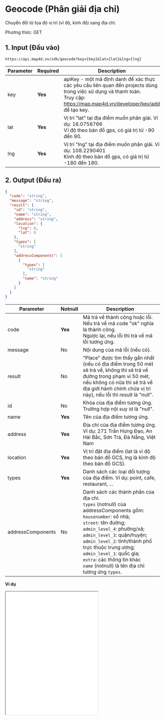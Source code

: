 #  Geocode (Phân giải địa chỉ)
Chuyển đổi từ tọa độ vị trí (vĩ độ, kinh độ) sang địa chỉ.

Phương thức: GET
## 1. Input (Đầu vào)
```
https://api.map4d.vn/sdk/geocode?key={key}&lat={lat}&lng={lng}
```
| Parameter | Required | Description                                                                                                                                                                       |
|-----------|----------|-----------------------------------------------------------------------------------------------------------------------------------------------------------------------------------|
| key       | **Yes**  | apiKey - một mã định danh để xác thực các yêu cầu liên quan đến projects dùng trong việc sử dụng và thanh toán. <br>Truy cập: https://map.map4d.vn/developer/key/add để tạo key. |
| lat       | **Yes**  | Vị trí "lat" tại địa điểm muốn phân giải. Ví dụ: 16.0758766<br>Vĩ độ theo bản đồ gps, có giá trị từ -90 đến 90.                                                                   |
| lng       | **Yes**  | Vị trí "lng" tại địa điểm muốn phân giải. Ví dụ: 108.2290401<br>Kinh độ theo bản đồ gps, có giá trị từ -180 đến 180.                                                              |
## 2. Output (Đầu ra)
```json
{
  "code": "string",
  "message": "string",
  "result": {
    "id": "string",
    "name": "string",
    "address": "string",
    "location": {
      "lng": 0,
      "lat": 0
    },
    "types": [
      "string"
    ],
    "addressComponents": [
      {
        "types": [
          "string"
        ],
        "name": "string"
      }
    ]
  }
}
```
| Parameter         | Notnull | Description                                                                                                                                                                                                                                                                                                                                                                                            |
|-------------------|---------|--------------------------------------------------------------------------------------------------------------------------------------------------------------------------------------------------------------------------------------------------------------------------------------------------------------------------------------------------------------------------------------------------------|
| code              | **Yes** | Mã trả về thành công hoặc lỗi.<br>Nếu trả về mã code "ok" nghĩa là thành công.<br>Ngược lại, nếu lỗi thì trả về mã lỗi tương ứng.                                                                                                                                                                                                                                                                      |
| message           | No      | Nội dung của mã lỗi (nếu có).                                                                                                                                                                                                                                                                                                                                                                          |
| result            | No      | "Place" được tìm thấy gần nhất (nếu có địa điểm trong 50 mét sẽ trả về, không thì sẽ trả về đường trong phạm vi 50 mét, nếu không có nữa thì sẽ trả về địa giới hành chính chứa vị trí này), nếu lỗi thì result là "null".                                                                                                                                                                             |
| id                | No      | Khóa của địa điểm tương ứng. Trường hợp nội suy id là "null".                                                                                                                                                                                                                                                                                                                                          |
| name              | **Yes** | Tên của địa điểm tương ứng.                                                                                                                                                                                                                                                                                                                                                                            |
| address           | **Yes** | Địa chỉ của địa điểm tương ứng. Ví dụ: 271 Trần Hưng Đạo, An Hải Bắc, Sơn Trà, Đà Nẵng, Việt Nam                                                                                                                                                                                                                                                                                                       |
| location          | **Yes** | Vị trí đặt địa điểm (lat là vĩ độ theo bản đồ GCS, lng là kinh độ theo bản đồ GCS).                                                                                                                                                                                                                                                                                                                    |
| types             | **Yes** | Danh sách các loại đối tượng của địa điểm. Ví dụ: point, cafe, restaurant, ...                                                                                                                                                                                                                                                                                                                         |
| addressComponents | No      | Danh sách các thành phần của địa chỉ.<br>`types` (notnull) của addressComponents gồm: <br>  `housenumber`: số nhà; <br>  `street`: tên đường; <br>  `admin_level_4`: phường/xã;<br>  `admin_level_3`: quận/huyện; <br>  `admin_level_2`: tỉnh/thành phố trực thuộc trung ương; <br>  `admin_level_1`: quốc gia;<br>  `extra`: các thông tin khác<br>`name` (notnull) là tên địa chỉ tương ứng `types`. |

**Ví dụ**
<iframe src="./examples/v1.0/geocode.html" height = "400px"> </iframe>